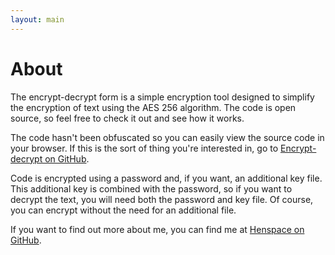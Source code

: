```yaml
---
layout: main
---
```


# About

The encrypt-decrypt form is a simple encryption tool designed to simplify the encryption of text using the AES 256 algorithm. The code is open source, so feel free to check it out and see how it works.

The code hasn't been obfuscated so you can easily view the source code in your browser. If this is the sort of thing you're interested in, go to [Encrypt-decrypt on GitHub](https://github.com/henspace/encrypt-decrypt).

Code is encrypted using a password and, if you want, an additional key file. This additional key is combined with the password, so if you want to decrypt the text, you will need both the password and key file. Of course, you can encrypt without the need for an additional file.

If you want to find out more about me, you can find me at [Henspace on GitHub](https://github.com/henspace).
